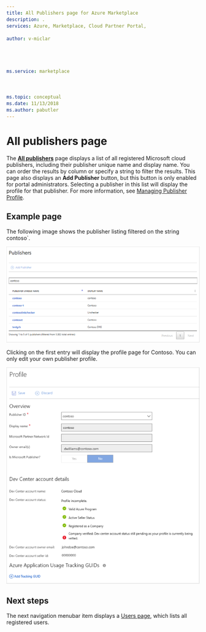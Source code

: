 ```yaml
---
title: All Publishers page for Azure Marketplace  
description: .
services: Azure, Marketplace, Cloud Partner Portal, 

author: v-miclar




ms.service: marketplace



ms.topic: conceptual
ms.date: 11/13/2018
ms.author: pabutler
---
```


# All publishers page

The [**All publishers**](https://cloudpartner.azure.com/#publishers) page displays a list of all registered Microsoft cloud publishers, including their publisher unique name and display name. You can order the results by column or specify a string to filter the results.  This page also displays an **Add Publisher** button, but this button is only enabled for portal administrators.  Selecting a publisher in this list will display the profile for that publisher.  For more information, see [Managing Publisher Profile](./../../cloud-partner-portal-orig/cloud-partner-portal-manage-publisher-profile.md).


## Example page

The following image shows the publisher listing filtered on the string contoso`.  

![All publishers page](./media/all-publishers-page1.png)

Clicking on the first entry will display the profile page for Contoso.  You can only edit your own publisher profile.

![Contoso publisher profile page](./media/all-publishers-page2.png)


## Next steps

The next navigation menubar item displays a [Users page](./cpp-users-page.md), which lists all registered users. 
